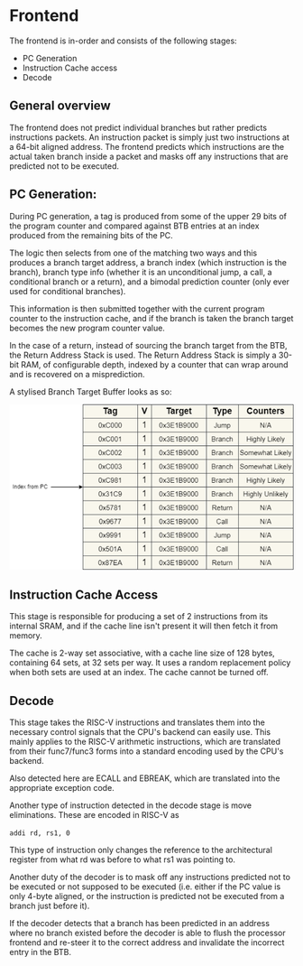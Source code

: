 # Frontend

The frontend is in-order and consists of the following stages:
- PC Generation
- Instruction Cache access
- Decode

## General overview
The frontend does not predict individual branches but rather predicts instructions packets. An instruction packet is simply just
two instructions at a 64-bit aligned address. The frontend predicts which instructions are the actual taken branch inside a packet and
masks off any instructions that are predicted not to be executed.

## PC Generation:
During PC generation, a tag is produced from some of the upper 29 bits of the program counter and compared against BTB entries at an index
produced from the remaining bits of the PC. 

The logic then selects from one of the matching two ways and this produces a branch target address, a branch index
(which instruction is the branch), branch type info (whether it is an unconditional jump, a call, a conditional branch or a return), and
a bimodal prediction counter (only ever used for conditional branches). 

This information is then submitted together with the current
program counter to the instruction cache, and if the branch is taken the branch target becomes the new program counter value.

In the case of a return, instead of sourcing the branch target from the BTB, the Return Address Stack is used. The Return Address Stack is simply a 30-bit RAM, of configurable depth, indexed by a counter that can wrap around and is recovered on a misprediction. 

A stylised Branch Target Buffer looks as so:


![Stylised BTB](btb.png)

## Instruction Cache Access

This stage is responsible for producing a set of 2 instructions from its internal SRAM, and if the cache line isn't present it will then fetch it from memory.

The cache is 2-way set associative, with a cache line size of 128 bytes, containing 64 sets, at 32 sets per way. It uses a random replacement policy when both sets are used at an index. The cache cannot be turned off.

## Decode

This stage takes the RISC-V instructions and translates them into the necessary control signals that the CPU's backend can easily use. This mainly applies
to the RISC-V arithmetic instructions, which are translated from their func7/func3 forms into a standard encoding used by the CPU's backend.

Also detected here are ECALL and EBREAK, which are translated into the appropriate exception code.

Another type of instruction detected in the decode stage is move eliminations. These are encoded in RISC-V as

`addi rd, rs1, 0`

This type of instruction only changes the reference to the architectural register from what rd was before to what rs1 was pointing to.

Another duty of the decoder is to mask off any instructions predicted not to be executed or not supposed to be executed (i.e. either if the PC value is only 4-byte aligned, or the instruction is predicted not be executed from a branch just before it).

If the decoder detects that a branch has been predicted in an address where no branch existed before the decoder is able to flush the processor frontend and re-steer it to the correct address and invalidate the incorrect entry in the BTB.